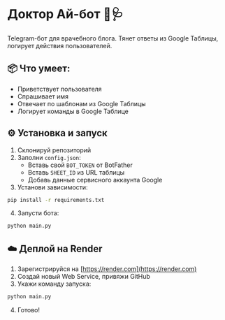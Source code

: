 # Доктор Ай-бот 🤖🩺

Telegram-бот для врачебного блога. Тянет ответы из Google Таблицы, логирует действия пользователей.

## 📦 Что умеет:
- Приветствует пользователя
- Спрашивает имя
- Отвечает по шаблонам из Google Таблицы
- Логирует команды в Google Таблице

## ⚙️ Установка и запуск

1. Склонируй репозиторий
2. Заполни `config.json`:
   - Вставь свой `BOT_TOKEN` от BotFather
   - Вставь `SHEET_ID` из URL таблицы
   - Добавь данные сервисного аккаунта Google
3. Установи зависимости:
```bash
pip install -r requirements.txt
```
4. Запусти бота:
```bash
python main.py
```

## ☁️ Деплой на Render

1. Зарегистрируйся на [https://render.com](https://render.com)
2. Создай новый Web Service, привяжи GitHub
3. Укажи команду запуска:
```bash
python main.py
```
4. Готово!